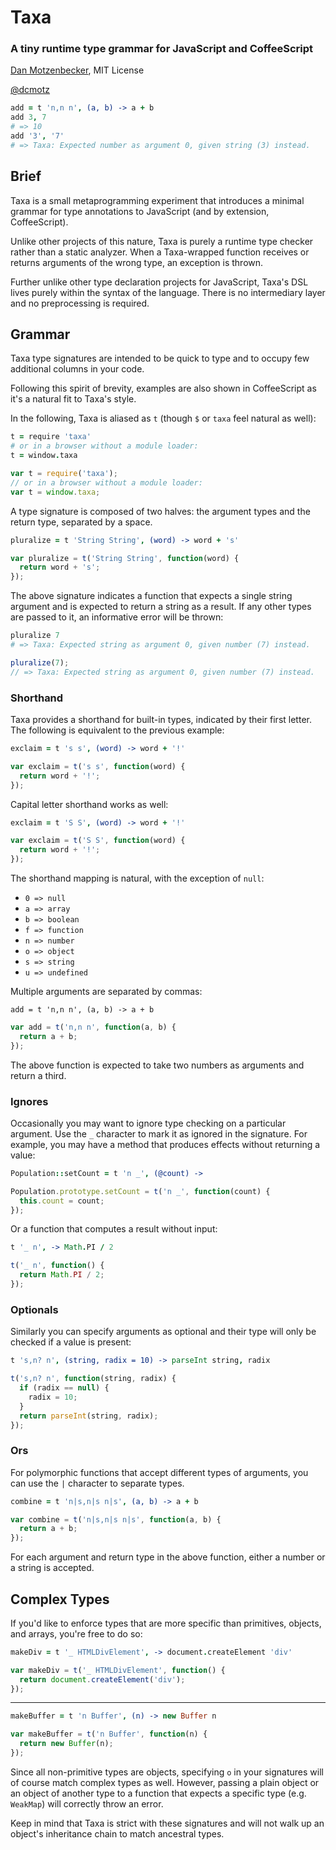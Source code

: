 # Taxa
### A tiny runtime type grammar for JavaScript and CoffeeScript
[Dan Motzenbecker](http://oxism.com), MIT License

[@dcmotz](http://twitter.com/dcmotz)


```coffeescript
add = t 'n,n n', (a, b) -> a + b
add 3, 7
# => 10
add '3', '7'
# => Taxa: Expected number as argument 0, given string (3) instead.
```

## Brief

Taxa is a small metaprogramming experiment that introduces a minimal grammar for
type annotations to JavaScript (and by extension, CoffeeScript).

Unlike other projects of this nature, Taxa is purely a runtime type checker
rather than a static analyzer. When a Taxa-wrapped function receives or returns
arguments of the wrong type, an exception is thrown.

Further unlike other type declaration projects for JavaScript, Taxa's DSL lives
purely within the syntax of the language. There is no intermediary layer and no
preprocessing is required.


## Grammar

Taxa type signatures are intended to be quick to type and to occupy few additional
columns in your code.

Following this spirit of brevity, examples are also shown in CoffeeScript as it's
a natural fit to Taxa's style.

In the following, Taxa is aliased as `t` (though `$` or `taxa` feel natural as well):

```coffeescript
t = require 'taxa'
# or in a browser without a module loader:
t = window.taxa
```

```javascript
var t = require('taxa');
// or in a browser without a module loader:
var t = window.taxa;
```

A type signature is composed of two halves: the argument types and the return
type, separated by a space.

```coffeescript
pluralize = t 'String String', (word) -> word + 's'
```

```javascript
var pluralize = t('String String', function(word) {
  return word + 's';
});
```

The above signature indicates a function that expects a single string argument
and is expected to return a string as a result. If any other types are passed to
it, an informative error will be thrown:

```coffeescript
pluralize 7
# => Taxa: Expected string as argument 0, given number (7) instead.
```

```javascript
pluralize(7);
// => Taxa: Expected string as argument 0, given number (7) instead.
```


### Shorthand

Taxa provides a shorthand for built-in types, indicated by their first letter.
The following is equivalent to the previous example:

```coffeescript
exclaim = t 's s', (word) -> word + '!'
```

```javascript
var exclaim = t('s s', function(word) {
  return word + '!';
});
```

Capital letter shorthand works as well:

```coffeescript
exclaim = t 'S S', (word) -> word + '!'
```

```javascript
var exclaim = t('S S', function(word) {
  return word + '!';
});
```

The shorthand mapping is natural, with the exception of `null`:

- `0 => null`
- `a => array`
- `b => boolean`
- `f => function`
- `n => number`
- `o => object`
- `s => string`
- `u => undefined`

Multiple arguments are separated by commas:

```coffeescipt
add = t 'n,n n', (a, b) -> a + b
```

```javascript
var add = t('n,n n', function(a, b) {
  return a + b;
});
```

The above function is expected to take two numbers as arguments and return a third.


### Ignores

Occasionally you may want to ignore type checking on a particular argument.
Use the `_` character to mark it as ignored in the signature. For example, you may
have a method that produces effects without returning a value:

```coffeescript
Population::setCount = t 'n _', (@count) ->
```

```javascript
Population.prototype.setCount = t('n _', function(count) {
  this.count = count;
});
```

Or a function that computes a result without input:
```coffeescript
t '_ n', -> Math.PI / 2
```

```javascript
t('_ n', function() {
  return Math.PI / 2;
});
```

### Optionals

Similarly you can specify arguments as optional and their type will only be
checked if a value is present:

```coffeescript
t 's,n? n', (string, radix = 10) -> parseInt string, radix
```

```javascript
t('s,n? n', function(string, radix) {
  if (radix == null) {
    radix = 10;
  }
  return parseInt(string, radix);
});
```

### Ors

For polymorphic functions that accept different types of arguments, you can use
the `|` character to separate types.

```coffeescript
combine = t 'n|s,n|s n|s', (a, b) -> a + b
```

```javascript
var combine = t('n|s,n|s n|s', function(a, b) {
  return a + b;
});
```

For each argument and return type in the above function, either a number or a
string is accepted.


## Complex Types

If you'd like to enforce types that are more specific than primitives, objects,
and arrays, you're free to do so:

```coffeescript
makeDiv = t '_ HTMLDivElement', -> document.createElement 'div'
```

```javascript
var makeDiv = t('_ HTMLDivElement', function() {
  return document.createElement('div');
});
```
***
```coffeescript
makeBuffer = t 'n Buffer', (n) -> new Buffer n
```

```javascript
var makeBuffer = t('n Buffer', function(n) {
  return new Buffer(n);
});
```

Since all non-primitive types are objects, specifying `o` in your signatures will
of course match complex types as well. However, passing a plain object or an
object of another type to a function that expects a specific type (e.g. `WeakMap`)
 will correctly throw an error.

Keep in mind that Taxa is strict with these signatures and will not walk up an
object's inheritance chain to match ancestral types.

